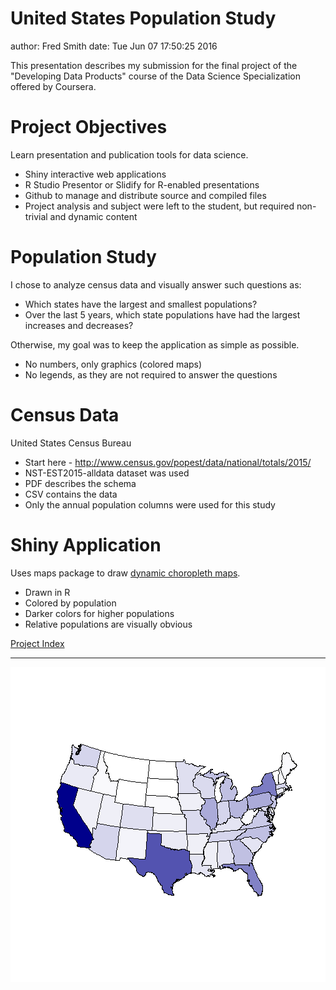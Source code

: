 United States Population Study
========================================================
author: Fred Smith
date: Tue Jun 07 17:50:25 2016


This presentation describes my submission for the final project of the "Developing Data Products" course of the Data Science Specialization offered by Coursera.


Project Objectives
========================================================

Learn presentation and publication tools for data science.

- Shiny interactive web applications
- R Studio Presentor or Slidify for R-enabled presentations
- Github to manage and distribute source and compiled files
- Project analysis and subject were left to the student, but required non-trivial and dynamic content


Population Study
========================================================

I chose to analyze census data and visually answer such questions as:

- Which states have the largest and smallest populations?
- Over the last 5 years, which state populations have had the largest increases and decreases?

Otherwise, my goal was to keep the application as simple as possible.

- No numbers, only graphics (colored maps)
- No legends, as they are not required to answer the questions


Census Data
========================================================

United States Census Bureau

- Start here - http://www.census.gov/popest/data/national/totals/2015/
- NST-EST2015-alldata dataset was used
- PDF describes the schema
- CSV contains the data
- Only the annual population columns were used for this study


Shiny Application
========================================================


Uses maps package to draw [dynamic choropleth maps](https://fsmith.shinyapps.io/master/).

- Drawn in R
- Colored by population
- Darker colors for higher populations
- Relative populations are visually obvious

[Project Index](http://fsmithus.github.io/DevelopDataProducts-Project/index.html)

***

![plot of chunk unnamed-chunk-1](USPopulation-figure/unnamed-chunk-1-1.png)
